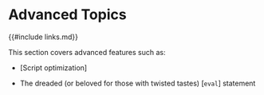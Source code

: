 Advanced Topics
===============

{{#include links.md}}

This section covers advanced features such as:

* [Script optimization]

* The dreaded (or beloved for those with twisted tastes) [`eval`] statement
